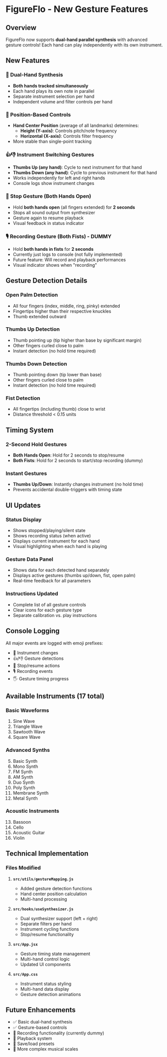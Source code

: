 # FigureFlo - New Gesture Features

## Overview
FigureFlo now supports **dual-hand parallel synthesis** with advanced gesture controls! Each hand can play independently with its own instrument.

## New Features

### 🎹 Dual-Hand Synthesis
- **Both hands tracked simultaneously**
- Each hand plays its own note in parallel
- Separate instrument selection per hand
- Independent volume and filter controls per hand

### 🎨 Position-Based Controls
- **Hand Center Position** (average of all landmarks) determines:
  - **Height (Y-axis)**: Controls pitch/note frequency
  - **Horizontal (X-axis)**: Controls filter frequency
- More stable than single-point tracking

### 👍👎 Instrument Switching Gestures
- **Thumbs Up (any hand)**: Cycle to next instrument for that hand
- **Thumbs Down (any hand)**: Cycle to previous instrument for that hand
- Works independently for left and right hands
- Console logs show instrument changes

### 🛑 Stop Gesture (Both Hands Open)
- Hold **both hands open** (all fingers extended) for **2 seconds**
- Stops all sound output from synthesizer
- Gesture again to resume playback
- Visual feedback in status indicator

### 🎙️ Recording Gesture (Both Fists) - DUMMY
- Hold **both hands in fists** for **2 seconds**
- Currently just logs to console (not fully implemented)
- Future feature: Will record and playback performances
- Visual indicator shows when "recording"

## Gesture Detection Details

### Open Palm Detection
- All four fingers (index, middle, ring, pinky) extended
- Fingertips higher than their respective knuckles
- Thumb extended outward

### Thumbs Up Detection
- Thumb pointing up (tip higher than base by significant margin)
- Other fingers curled close to palm
- Instant detection (no hold time required)

### Thumbs Down Detection
- Thumb pointing down (tip lower than base)
- Other fingers curled close to palm
- Instant detection (no hold time required)

### Fist Detection
- All fingertips (including thumb) close to wrist
- Distance threshold < 0.15 units

## Timing System

### 2-Second Hold Gestures
- **Both Hands Open**: Hold for 2 seconds to stop/resume
- **Both Fists**: Hold for 2 seconds to start/stop recording (dummy)

### Instant Gestures
- **Thumbs Up/Down**: Instantly changes instrument (no hold time)
- Prevents accidental double-triggers with timing state

## UI Updates

### Status Display
- Shows stopped/playing/silent state
- Shows recording status (when active)
- Displays current instrument for each hand
- Visual highlighting when each hand is playing

### Gesture Data Panel
- Shows data for each detected hand separately
- Displays active gestures (thumbs up/down, fist, open palm)
- Real-time feedback for all parameters

### Instructions Updated
- Complete list of all gesture controls
- Clear icons for each gesture type
- Separate calibration vs. play instructions

## Console Logging

All major events are logged with emoji prefixes:
- 🎹 Instrument changes
- 👍/👎 Gesture detections  
- 🛑 Stop/resume actions
- 🎙️ Recording events
- 🖐️ Gesture timing progress

## Available Instruments (17 total)

### Basic Waveforms
1. Sine Wave
2. Triangle Wave
3. Sawtooth Wave
4. Square Wave

### Advanced Synths
5. Basic Synth
6. Mono Synth
7. FM Synth
8. AM Synth
9. Duo Synth
10. Poly Synth
11. Membrane Synth
12. Metal Synth

### Acoustic Instruments
13. Bassoon
14. Cello
15. Acoustic Guitar
16. Violin

## Technical Implementation

### Files Modified
1. **`src/utils/gestureMapping.js`**
   - Added gesture detection functions
   - Hand center position calculation
   - Multi-hand processing

2. **`src/hooks/useSynthesizer.js`**
   - Dual synthesizer support (left + right)
   - Separate filters per hand
   - Instrument cycling functions
   - Stop/resume functionality

3. **`src/App.jsx`**
   - Gesture timing state management
   - Multi-hand control logic
   - Updated UI components

4. **`src/App.css`**
   - Instrument status styling
   - Multi-hand data display
   - Gesture detection animations

## Future Enhancements
- ✅ Basic dual-hand synthesis
- ✅ Gesture-based controls
- 🔄 Recording functionality (currently dummy)
- 📝 Playback system
- 💾 Save/load presets
- 🎵 More complex musical scales
